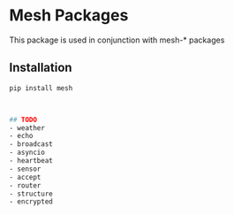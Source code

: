 # Mesh Packages

This package is used in conjunction with mesh-* packages


## Installation

```bash
pip install mesh



## TODO
- weather
- echo
- broadcast
- asyncio
- heartbeat
- sensor
- accept
- router
- structure
- encrypted
